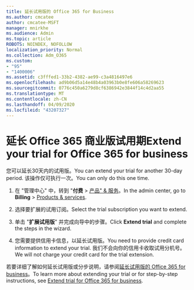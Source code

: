 ```yaml
---
title: 延长试用版的 Office 365 for Business
ms.author: cmcatee
author: cmcatee-MSFT
manager: mnirkhe
ms.audience: Admin
ms.topic: article
ROBOTS: NOINDEX, NOFOLLOW
localization_priority: Normal
ms.collection: Adm_O365
ms.custom:
- "95"
- "1400006"
ms.assetid: c3fffed1-33b2-4382-ae99-c3a4816497e6
ms.openlocfilehash: ad9b06d5a14e48b4a03963b0e8fe606a58269623
ms.sourcegitcommit: 0776c450a6279d8cf6386942e3844f14c4d2aa55
ms.translationtype: MT
ms.contentlocale: zh-CN
ms.lasthandoff: 04/09/2020
ms.locfileid: "43207327"
---
```

# <a name="extend-your-trial-for-office-365-for-business"></a><span data-ttu-id="ce90d-102">延长 Office 365 商业版试用期</span><span class="sxs-lookup"><span data-stu-id="ce90d-102">Extend your trial for Office 365 for business</span></span>

<span data-ttu-id="ce90d-103">您可以延长30天内的试用版。</span><span class="sxs-lookup"><span data-stu-id="ce90d-103">You can extend your trial for another 30-day period.</span></span> <span data-ttu-id="ce90d-104">该操作仅可执行一次。</span><span class="sxs-lookup"><span data-stu-id="ce90d-104">You can only do this one time.</span></span>
  
1. <span data-ttu-id="ce90d-105">在 "管理中心" 中，转到 "**付费** \> [产品" & 服务](https://portal.office.com/adminportal/home#/subscriptions)。</span><span class="sxs-lookup"><span data-stu-id="ce90d-105">In the admin center, go to **Billing** \> [Products & services](https://portal.office.com/adminportal/home#/subscriptions).</span></span>

2. <span data-ttu-id="ce90d-106">选择要扩展的试用订阅。</span><span class="sxs-lookup"><span data-stu-id="ce90d-106">Select the trial subscription you want to extend.</span></span>

3. <span data-ttu-id="ce90d-107">单击 "**扩展试用版**" 并完成向导中的步骤。</span><span class="sxs-lookup"><span data-stu-id="ce90d-107">Click **Extend trial** and complete the steps in the wizard.</span></span>

4. <span data-ttu-id="ce90d-108">您需要提供信用卡信息，以延长试用版。</span><span class="sxs-lookup"><span data-stu-id="ce90d-108">You need to provide credit card information to extend your trial.</span></span> <span data-ttu-id="ce90d-109">我们不会向你的信用卡收取试用分机号。</span><span class="sxs-lookup"><span data-stu-id="ce90d-109">We will not charge your credit card for the trial extension.</span></span>

<span data-ttu-id="ce90d-110">若要详细了解如何延长试用版或分步说明，请参阅[延长试用版的 Office 365 for business](https://docs.microsoft.com/microsoft-365/commerce/extend-your-trial)。</span><span class="sxs-lookup"><span data-stu-id="ce90d-110">To learn more about extending your trial or for step-by-step instructions, see [Extend trial for Office 365 for business](https://docs.microsoft.com/microsoft-365/commerce/extend-your-trial).</span></span>
